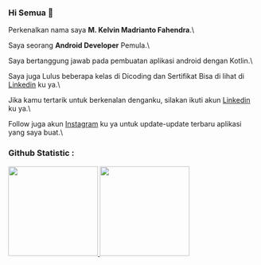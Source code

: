 ### Hi Semua 👋

Perkenalkan nama saya **M. Kelvin Madrianto Fahendra**.\

Saya seorang **Android Developer** Pemula.\

Saya bertanggung jawab pada pembuatan aplikasi android dengan Kotlin.\

Saya juga Lulus beberapa kelas di Dicoding dan Sertifikat Bisa di lihat di [Linkedin](https://www.linkedin.com/in/m-kelvin-madrianto-fahendra-8361bb16a/) ku ya.\

Jika kamu tertarik untuk berkenalan denganku, silakan ikuti akun [Linkedin](https://www.linkedin.com/in/m-kelvin-madrianto-fahendra-8361bb16a/) ku ya.\

Follow juga akun [Instagram](https://www.instagram.com/kelvin_mkmf/) ku ya untuk update-update terbaru aplikasi yang saya buat.\ 

### Github Statistic :
<p align="left">
<a href="https://github.com/Finfrenchs">
  <img height="180em" src="https://github-readme-stats-eight-theta.vercel.app/api?username=Finfrenchs&show_icons=true&theme=algolia&include_all_commits=true&count_private=true"/>
  <img height="180em" src="https://github-readme-stats-eight-theta.vercel.app/api/top-langs/?username=Finfrenchs&layout=compact&langs_count=8&theme=algolia"/>
</a>
</p>

<!--
**Finfrenchs/Finfrenchs** is a ✨ _special_ ✨ repository because its `README.md` (this file) appears on your GitHub profile.

Here are some ideas to get you started:

- 🔭 I’m currently working on ...
- 🌱 I’m currently learning ...
- 👯 I’m looking to collaborate on ...
- 🤔 I’m looking for help with ...
- 💬 Ask me about ...
- 📫 How to reach me: ...
- 😄 Pronouns: ...
- ⚡ Fun fact: ...
-->
